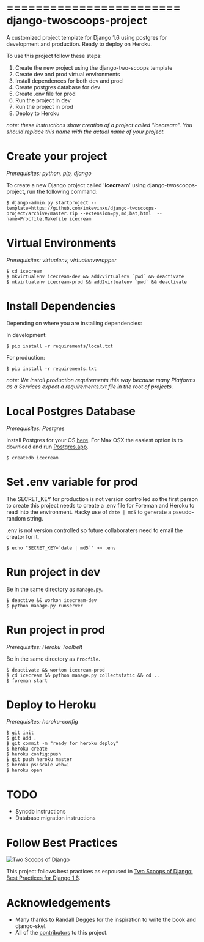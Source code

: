 ========================
django-twoscoops-project
========================

A customized project template for Django 1.6 using postgres for development and production. Ready to deploy on Heroku.

To use this project follow these steps:

1. Create the new project using the django-two-scoops template
2. Create dev and prod virtual environments
3. Install dependences for both dev and prod
4. Create postgres database for dev
5. Create .env file for prod
6. Run the project in dev
7. Run the project in prod
8. Deploy to Heroku

*note: these instructions show creation of a project called "icecream". You
should replace this name with the actual name of your project.*

Create your project
===================

*Prerequisites: python, pip, django*

To create a new Django project called '**icecream**' using django-twoscoops-project, run the following command:

    $ django-admin.py startproject --template=https://github.com/imkevinxu/django-twoscoops-project/archive/master.zip --extension=py,md,bat,html  --name=Procfile,Makefile icecream

Virtual Environments
====================

*Prerequisites: virtualenv, virtualenvwrapper*

    $ cd icecream
    $ mkvirtualenv icecream-dev && add2virtualenv `pwd` && deactivate
    $ mkvirtualenv icecream-prod && add2virtualenv `pwd` && deactivate

Install Dependencies
====================

Depending on where you are installing dependencies:

In development:

    $ pip install -r requirements/local.txt

For production:

    $ pip install -r requirements.txt

*note: We install production requirements this way because many Platforms as a
Services expect a requirements.txt file in the root of projects.*

Local Postgres Database
=======================

*Prerequisites: Postgres*

Install Postgres for your OS [here](http://www.postgresql.org/download/). For Max OSX the easiest option is to download and run [Postgres.app](http://postgresapp.com/).

    $ createdb icecream

Set .env variable for prod
==========================

The SECRET_KEY for production is not version controlled so the first person to create this project needs to create a .env file for Foreman and Heroku to read into the environment. Hacky use of `date | md5` to generate a pseudo-random string.

.env is not version controlled so future collaboraters need to email the creator for it.

    $ echo "SECRET_KEY=`date | md5`" >> .env

Run project in dev
==================

Be in the same directory as `manage.py`.

    $ deactive && workon icecream-dev
    $ python manage.py runserver

Run project in prod
===================

*Prerequisites: Heroku Toolbelt*

Be in the same directory as `Procfile`.

    $ deactivate && workon icecream-prod
    $ cd icecream && python manage.py collectstatic && cd ..
    $ foreman start

Deploy to Heroku
================

*Prerequisites: heroku-config*

    $ git init
    $ git add .
    $ git commit -m "ready for heroku deploy"
    $ heroku create
    $ heroku config:push
    $ git push heroku master
    $ heroku ps:scale web=1
    $ heroku open

TODO
====

- Syncdb instructions
- Database migration instructions

Follow Best Practices
=====================

![Two Scoops of Django](http://twoscoops.smugmug.com/Two-Scoops-Press-Media-Kit/i-C8s5jkn/0/O/favicon-152.png "Two Scoops Logo")

This project follows best practices as espoused in [Two Scoops of Django: Best Practices for Django 1.6](http://twoscoopspress.org/products/two-scoops-of-django-1-6).

Acknowledgements
================

- Many thanks to Randall Degges for the inspiration to write the book and django-skel.
- All of the [contributors](https://github.com/twoscoops/django-twoscoops-project/blob/master/CONTRIBUTORS.txt) to this project.
